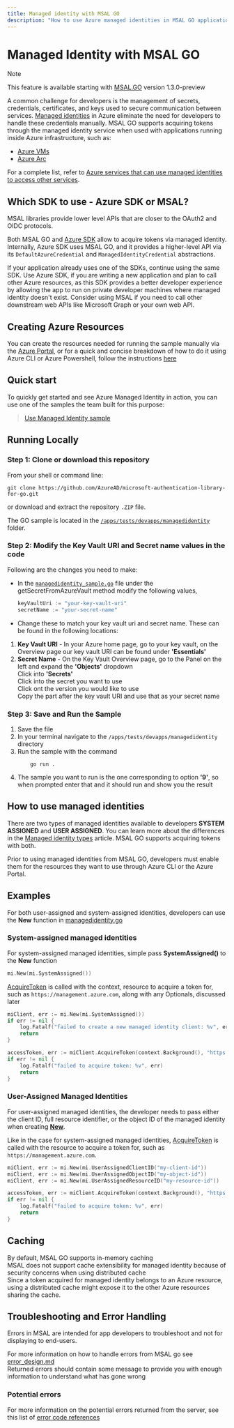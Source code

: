 ```yaml
---
title: Managed identity with MSAL GO
description: "How to use Azure managed identities in MSAL GO applications."
---
```


# Managed Identity with MSAL GO

>[!NOTE]
>This feature is available starting with [MSAL.GO](https://github.com/AzureAD/microsoft-authentication-library-for-go/releases/tag/v1.3.0-preview) version 1.3.0-preview

A common challenge for developers is the management of secrets, credentials, certificates, and keys used to secure communication between services. [Managed identities](/azure/active-directory/managed-identities-azure-resources/overview) in Azure eliminate the need for developers to handle these credentials manually. MSAL GO supports acquiring tokens through the managed identity service when used with applications running inside Azure infrastructure, such as:

* [Azure VMs](https://azure.microsoft.com/free/virtual-machines/)
* [Azure Arc](/azure/azure-arc/overview)

For a complete list, refer to [Azure services that can use managed identities to access other services](/azure/active-directory/managed-identities-azure-resources/managed-identities-status).

## Which SDK to use - Azure SDK or MSAL?

MSAL libraries provide lower level APIs that are closer to the OAuth2 and OIDC protocols. 

Both MSAL GO and [Azure SDK](/azure/developer/go/) allow to acquire tokens via managed identity. Internally, Azure SDK uses MSAL GO, and it provides a higher-level API via its `DefaultAzureCredential` and `ManagedIdentityCredential` abstractions.

If your application already uses one of the SDKs, continue using the same SDK. Use Azure SDK, if you are writing a new application and plan to call other Azure resources, as this SDK provides a better developer experience by allowing the app to run on private developer machines where managed identity doesn't exist. Consider using MSAL if you need to call other downstream web APIs like Microsoft Graph or your own web API.

## Creating Azure Resources

You can create the resources needed for running the sample manually via the [Azure Portal](https://portal.azure.com/#home), or for a quick and
concise breakdown of how to do it using Azure CLI or Azure Powershell, follow the instructions [here](/azure/developer/go/azure-sdk-authentication-managed-identity?tabs=azure-cli)

## Quick start

To quickly get started and see Azure Managed Identity in action, you can use one of the samples the team built for this purpose:

> [Use Managed Identity sample](https://github.com/Azure-Samples/msal-managed-identity/tree/main/src/go)

## Running Locally

### Step 1:  Clone or download this repository

From your shell or command line:

```Shell
git clone https://github.com/AzureAD/microsoft-authentication-library-for-go.git
```

or download and extract the repository `.ZIP` file.

The GO sample is located in the [`/apps/tests/devapps/managedidentity`](https://github.com/AzureAD/microsoft-authentication-library-for-go/blob/c5febcbae287a26a0cfedd45f4edeaf3c41ad7dc/apps/tests/devapps/managedidentity/managedidentity_sample.go) folder.

### Step 2:  Modify the Key Vault URI and Secret name values in the code

Following are the changes you need to make:

- In the [`managedidentity_sample.go`](https://github.com/AzureAD/microsoft-authentication-library-for-go/blob/andyohart/managed-identity/apps/tests/devapps/managedidentity/managedidentity_sample.go) file under the getSecretFromAzureVault method modify the following values,

    ```go
    keyVaultUri := "your-key-vault-uri"
    secretName := "your-secret-name"
    ```

- Change these to match your key vault uri and secret name. These can be found in the following locations:

1. **Key Vault URI** - In your Azure home page, go to your key vault, on the Overview page our key vault URI can be found under **'Essentials'**
1. **Secret Name** - On the Key Vault Overview page, go to the Panel on the left and expand the **'Objects'** dropdown  
Click into **'Secrets'**  
Click into the secret you want to use  
Click ont the version you would like to use  
Copy the part after the key vault URI and use that as your secret name  

### Step 3:  Save and Run the Sample

1. Save the file  
1. In your terminal navigate to the `/apps/tests/devapps/managedidentity` directory  
1. Run the sample with the command
    ```
        go run .
    ```  
1. The sample you want to run is the one corresponding to option **'9'**, so when prompted enter that and it should run and show you the result

## How to use managed identities

There are two types of managed identities available to developers **SYSTEM ASSIGNED** and **USER ASSIGNED**. You can learn more about the differences in the [Managed identity types](/azure/active-directory/managed-identities-azure-resources/overview#managed-identity-types) article. MSAL GO supports acquiring tokens with both.

Prior to using managed identities from MSAL GO, developers must enable them for the resources they want to use through Azure CLI or the Azure Portal.

## Examples

For both user-assigned and system-assigned identities, developers can use the **New** function in [managedidentity.go](https://github.com/AzureAD/microsoft-authentication-library-for-go/blob/c5febcbae287a26a0cfedd45f4edeaf3c41ad7dc/apps/managedidentity/managedidentity.go#L107)

### System-assigned managed identities

For system-assigned managed identities, simple pass **SystemAssigned()** to the **New** function

```go
mi.New(mi.SystemAssigned())
```

[AcquireToken](https://github.com/AzureAD/microsoft-authentication-library-for-go/blob/c5febcbae287a26a0cfedd45f4edeaf3c41ad7dc/apps/managedidentity/managedidentity.go#L216) is called with the context, resource to acquire a token for, such as `https://management.azure.com`, along with any Optionals, discussed later

```go
miClient, err := mi.New(mi.SystemAssigned())
if err != nil {
    log.Fatalf("failed to create a new managed identity client: %v", err)
    return
}

accessToken, err := miClient.AcquireToken(context.Background(), "https://vault.azure.net")
if err != nil {
    log.Fatalf("failed to acquire token: %v", err)
    return
}
```

### User-Assigned Managed Identities

For user-assigned managed identities, the developer needs to pass either the client ID, full resource identifier, or the object ID of the managed identity when creating [**New**](https://github.com/AzureAD/microsoft-authentication-library-for-go/blob/c5febcbae287a26a0cfedd45f4edeaf3c41ad7dc/apps/managedidentity/managedidentity.go#L107).

Like in the case for system-assigned managed identities, [AcquireToken](https://github.com/AzureAD/microsoft-authentication-library-for-go/blob/c5febcbae287a26a0cfedd45f4edeaf3c41ad7dc/apps/managedidentity/managedidentity.go#L216) is called with the resource to acquire a token for, such as `https://management.azure.com`.

```go
miClient, err := mi.New(mi.UserAssignedClientID("my-client-id"))
miClient, err := mi.New(mi.UserAssignedObjectID("my-object-id"))
miClient, err := mi.New(mi.UserAssignedResourceID("my-resource-id"))

accessToken, err := miClient.AcquireToken(context.Background(), "https://vault.azure.net")
if err != nil {
    log.Fatalf("failed to acquire token: %v", err)
    return
}
```

## Caching

By default, MSAL GO supports in-memory caching  
MSAL does not support cache extensibility for managed identity because of security concerns when using distributed cache  
Since a token acquired for managed identity belongs to an Azure resource, using a distributed cache might expose it to the other Azure resources sharing the cache.

## Troubleshooting and Error Handling

Errors in MSAL are intended for app developers to troubleshoot and not for displaying to end-users.  

For more information on how to handle errors from MSAL go see [error_design.md](https://github.com/AzureAD/microsoft-authentication-library-for-go/blob/andyohart/managed-identity/apps/errors/error_design.md)  
Returned errors should contain some message to provide you with enough information to understand what has gone wrong

### Potential errors

For more information on the potential errors returned from the server, see this list of [error code references](/entra/identity-platform/reference-error-codes)
